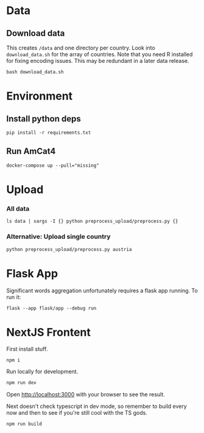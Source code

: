 # Data
## Download data
This creates `/data` and one directory per country. Look into `download_data.sh` for the array of countries. 
Note that you need R installed for fixing encoding issues. This may be redundant in a later data release.

```
bash download_data.sh
```

# Environment
## Install python deps
```
pip install -r requirements.txt
```


## Run AmCat4

```
docker-compose up --pull="missing" 
```

# Upload 
### All data
```
ls data | xargs -I {} python preprocess_upload/preprocess.py {}
```

### Alternative: Upload single country 

```
python preprocess_upload/preprocess.py austria
```


# Flask App

Significant words aggregation unfortunately requires a flask app running. To run it:
```
flask --app flask/app --debug run
```
# NextJS Frontent

First install stuff.

```
npm i
```

Run locally for development.

```bash
npm run dev
```

Open [http://localhost:3000](http://localhost:3000) with your browser to see the result.

Next doesn't check typescript in dev mode, so remember to build every now and then to see if you're still cool with the TS gods.

```
npm run build
```

